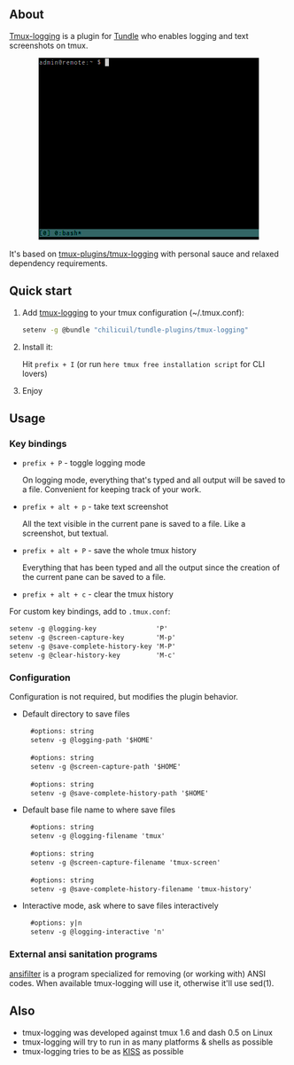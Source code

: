## About

[Tmux-logging](https://github.com/chilicuil/tundle-plugins/tree/master/tmux-logging) is a plugin for [Tundle](https://github.com/chilicuil/tundle) who enables logging and text screenshots on tmux.

<p align="center">
<img src="./img/tmux-logging.gif" alt="tmux-logging"/>
</p>

It's based on [tmux-plugins/tmux-logging](https://github.com/tmux-plugins/tmux-logging) with personal sauce and relaxed dependency requirements.

## Quick start

1. Add [tmux-logging](https://github.com/chilicuil/tundle-plugins/tree/master/tmux-logging) to your tmux  configuration (~/.tmux.conf):

   ```sh
   setenv -g @bundle "chilicuil/tundle-plugins/tmux-logging"
   ```

2. Install it:

   Hit `prefix + I` (or run `here tmux free installation script` for CLI lovers)

3. Enjoy

## Usage

### Key bindings

- `prefix + P` - toggle logging mode

   On logging mode, everything that's typed and all output will be saved to a file. Convenient for keeping track of your work.
   
- `prefix + alt + p` - take text screenshot

   All the text visible in the current pane is saved to a file. Like a screenshot, but textual.
   
- `prefix + alt + P` - save the whole tmux history

   Everything that has been typed and all the output since the creation of the current pane can be saved to a file.
   
- `prefix + alt + c` - clear the tmux history

For custom key bindings, add to `.tmux.conf`:

    setenv -g @logging-key               'P'
    setenv -g @screen-capture-key        'M-p'
    setenv -g @save-complete-history-key 'M-P'
    setenv -g @clear-history-key         'M-c'

### Configuration

Configuration is not required, but modifies the plugin behavior.

- Default directory to save files

        #options: string
        setenv -g @logging-path '$HOME'

        #options: string
        setenv -g @screen-capture-path '$HOME'

        #options: string
        setenv -g @save-complete-history-path '$HOME'

- Default base file name to where save files

        #options: string
        setenv -g @logging-filename 'tmux'

        #options: string
        setenv -g @screen-capture-filename 'tmux-screen'

        #options: string
        setenv -g @save-complete-history-filename 'tmux-history'

- Interactive mode, ask where to save files interactively

        #options: y|n
        setenv -g @logging-interactive 'n'

### External ansi sanitation programs

[ansifilter](http://www.andre-simon.de/doku/ansifilter/en/ansifilter.php) is a program specialized for removing (or working with) ANSI codes. When available tmux-logging will use it, otherwise it'll use sed(1).

## Also

* tmux-logging was developed against tmux 1.6 and dash 0.5 on Linux
* tmux-logging will try to run in as many platforms & shells as possible
* tmux-logging tries to be as [KISS](http://en.wikipedia.org/wiki/KISS_principle) as possible
